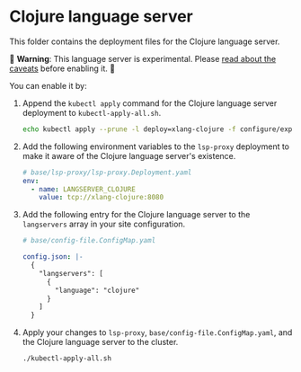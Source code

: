 # Clojure language server

This folder contains the deployment files for the Clojure language server.

🚨 **Warning**: This language server is experimental. Please [read about the caveats](https://about.sourcegraph.com/docs/code-intelligence/experimental-language-servers/#caveats-of-experimental-language-servers) before enabling it. 🚨

You can enable it by:

1. Append the `kubectl apply` command for the Clojure language server deployment to `kubectl-apply-all.sh`.

   ```bash
   echo kubectl apply --prune -l deploy=xlang-clojure -f configure/experimental/clojure --recursive >> kubectl-apply-all.sh
   ```

1. Add the following environment variables to the `lsp-proxy` deployment to make it aware of the Clojure language server's existence.

   ```yaml
   # base/lsp-proxy/lsp-proxy.Deployment.yaml
   env:
     - name: LANGSERVER_CLOJURE
       value: tcp://xlang-clojure:8080
   ```

1. Add the following entry for the Clojure language server to the `langservers` array in your site configuration.

   ```yaml
   # base/config-file.ConfigMap.yaml

   config.json: |-
     {
       "langservers": [
         {
           "language": "clojure"
         }
       ]
     }
   ```

1. Apply your changes to `lsp-proxy`, `base/config-file.ConfigMap.yaml`, and the Clojure language server to the cluster.

   ```bash
   ./kubectl-apply-all.sh
   ```

